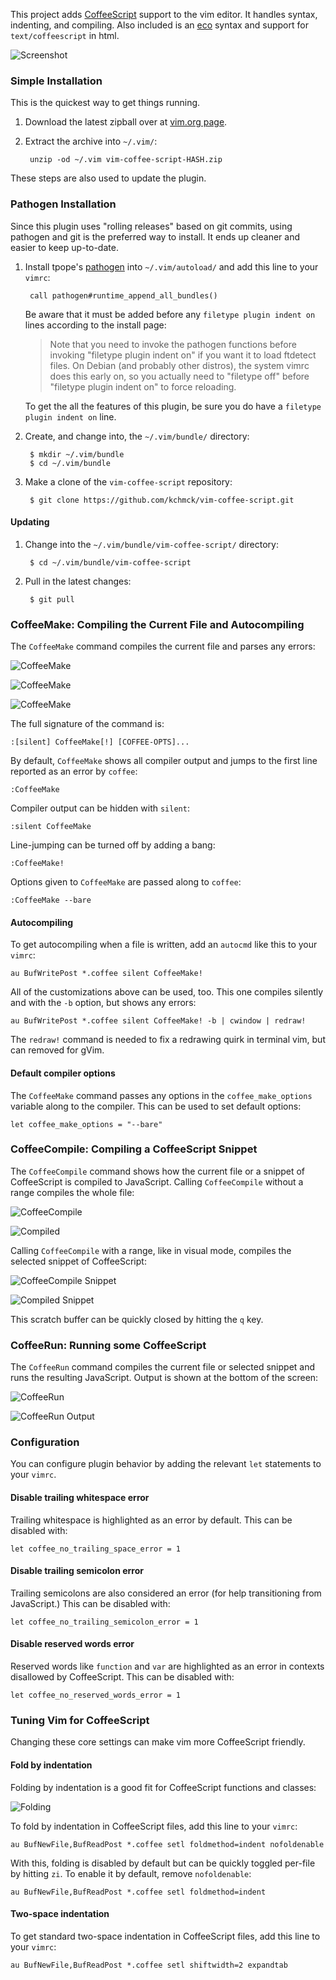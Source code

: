 This project adds [CoffeeScript] support to the vim editor. It handles syntax,
indenting, and compiling. Also included is an [eco] syntax and support for
`text/coffeescript` in html.

![Screenshot](http://i.imgur.com/BV29H.png)

[CoffeeScript]: http://jashkenas.github.com/coffee-script/
[eco]: https://github.com/sstephenson/eco

### Simple Installation

This is the quickest way to get things running.

1. Download the latest zipball over at [vim.org page][zipball].

2. Extract the archive into `~/.vim/`:

        unzip -od ~/.vim vim-coffee-script-HASH.zip

These steps are also used to update the plugin.

[zipball]: http://www.vim.org/scripts/script.php?script_id=3590

### Pathogen Installation

Since this plugin uses "rolling releases" based on git commits, using pathogen
and git is the preferred way to install. It ends up cleaner and easier to keep
up-to-date.

1. Install tpope's [pathogen] into `~/.vim/autoload/` and add this line to your
   `vimrc`:

        call pathogen#runtime_append_all_bundles()

    Be aware that it must be added before any `filetype plugin indent on`
    lines according to the install page:

    > Note that you need to invoke the pathogen functions before invoking
    > "filetype plugin indent on" if you want it to load ftdetect files. On
    > Debian (and probably other distros), the system vimrc does this early on,
    > so you actually need to "filetype off" before "filetype plugin indent on"
    > to force reloading.

    To get the all the features of this plugin, be sure you do have a `filetype
    plugin indent on` line.

[pathogen]: http://www.vim.org/scripts/script.php?script_id=2332

2. Create, and change into, the `~/.vim/bundle/` directory:

        $ mkdir ~/.vim/bundle
        $ cd ~/.vim/bundle

3. Make a clone of the `vim-coffee-script` repository:

        $ git clone https://github.com/kchmck/vim-coffee-script.git

#### Updating

1. Change into the `~/.vim/bundle/vim-coffee-script/` directory:

        $ cd ~/.vim/bundle/vim-coffee-script

2. Pull in the latest changes:

        $ git pull

### CoffeeMake: Compiling the Current File and Autocompiling

The `CoffeeMake` command compiles the current file and parses any errors:

  ![CoffeeMake](http://i.imgur.com/OKRKE.png)

  ![CoffeeMake](http://i.imgur.com/PQ6ed.png)

  ![CoffeeMake](http://i.imgur.com/Jp6NI.png)

The full signature of the command is:

    :[silent] CoffeeMake[!] [COFFEE-OPTS]...

By default, `CoffeeMake` shows all compiler output and jumps to the first line
reported as an error by `coffee`:

    :CoffeeMake

Compiler output can be hidden with `silent`:

    :silent CoffeeMake

Line-jumping can be turned off by adding a bang:

    :CoffeeMake!

Options given to `CoffeeMake` are passed along to `coffee`:

    :CoffeeMake --bare

#### Autocompiling

To get autocompiling when a file is written, add an `autocmd` like this to your
`vimrc`:

    au BufWritePost *.coffee silent CoffeeMake!

All of the customizations above can be used, too. This one compiles silently
and with the `-b` option, but shows any errors:

    au BufWritePost *.coffee silent CoffeeMake! -b | cwindow | redraw!

The `redraw!` command is needed to fix a redrawing quirk in terminal vim, but
can removed for gVim.

#### Default compiler options

The `CoffeeMake` command passes any options in the `coffee_make_options`
variable along to the compiler. This can be used to set default options:

    let coffee_make_options = "--bare"

### CoffeeCompile: Compiling a CoffeeScript Snippet

The `CoffeeCompile` command shows how the current file or a snippet of
CoffeeScript is compiled to JavaScript. Calling `CoffeeCompile` without a range
compiles the whole file:

  ![CoffeeCompile](http://i.imgur.com/pTesp.png)

  ![Compiled](http://i.imgur.com/81QMf.png)

Calling `CoffeeCompile` with a range, like in visual mode, compiles the selected
snippet of CoffeeScript:

  ![CoffeeCompile Snippet](http://i.imgur.com/Rm7iu.png)

  ![Compiled Snippet](http://i.imgur.com/KmrG8.png)

This scratch buffer can be quickly closed by hitting the `q` key.

### CoffeeRun: Running some CoffeeScript

The `CoffeeRun` command compiles the current file or selected snippet and runs
the resulting JavaScript. Output is shown at the bottom of the screen:

  ![CoffeeRun](http://i.imgur.com/d4yXC.png)

  ![CoffeeRun Output](http://i.imgur.com/m6UID.png)

### Configuration

You can configure plugin behavior by adding the relevant `let` statements to
your `vimrc`.

#### Disable trailing whitespace error

Trailing whitespace is highlighted as an error by default. This can be disabled
with:

    let coffee_no_trailing_space_error = 1

#### Disable trailing semicolon error

Trailing semicolons are also considered an error (for help transitioning from
JavaScript.) This can be disabled with:

    let coffee_no_trailing_semicolon_error = 1

#### Disable reserved words error

Reserved words like `function` and `var` are highlighted as an error in contexts
disallowed by CoffeeScript. This can be disabled with:

    let coffee_no_reserved_words_error = 1

### Tuning Vim for CoffeeScript

Changing these core settings can make vim more CoffeeScript friendly.

#### Fold by indentation

Folding by indentation is a good fit for CoffeeScript functions and classes:

  ![Folding](http://i.imgur.com/lpDWo.png)

To fold by indentation in CoffeeScript files, add this line to your `vimrc`:

    au BufNewFile,BufReadPost *.coffee setl foldmethod=indent nofoldenable

With this, folding is disabled by default but can be quickly toggled per-file
by hitting `zi`. To enable it by default, remove `nofoldenable`:

    au BufNewFile,BufReadPost *.coffee setl foldmethod=indent

#### Two-space indentation

To get standard two-space indentation in CoffeeScript files, add this line to
your `vimrc`:

    au BufNewFile,BufReadPost *.coffee setl shiftwidth=2 expandtab
